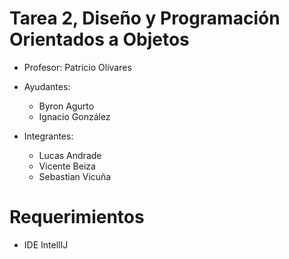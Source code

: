 # Tarea 2, Diseño y Programación Orientados a Objetos

* Profesor: Patricio Olivares
  
* Ayudantes:
  - Byron Agurto
  - Ignacio González
  
* Integrantes:
  - Lucas Andrade
  - Vicente Beiza
  - Sebastian Vicuña

# Requerimientos
- IDE IntellIJ
